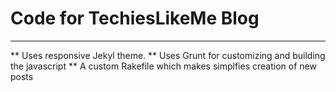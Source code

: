 # Code for TechiesLikeMe Blog
---
** Uses responsive Jekyl theme.
** Uses Grunt for customizing and building the javascript 
** A custom Rakefile which makes simplfies creation of new posts


